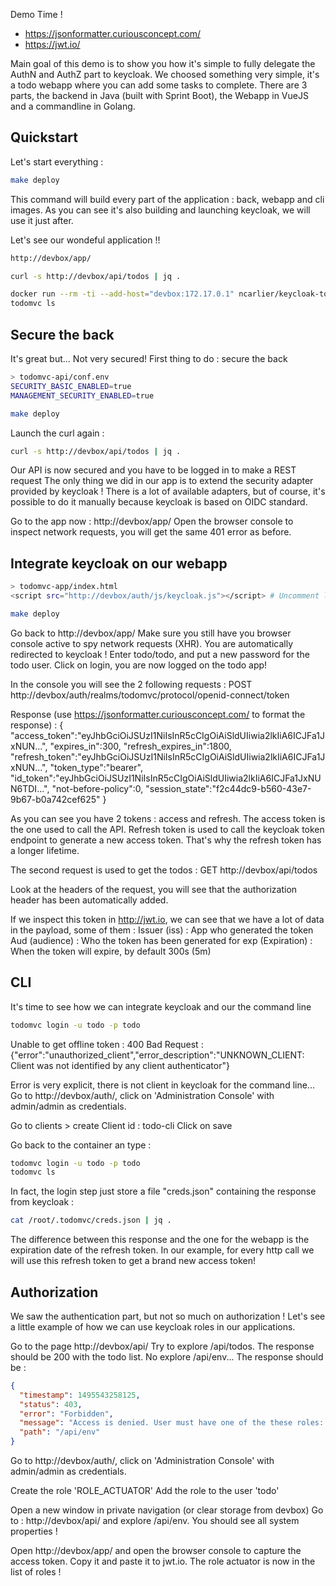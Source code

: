 Demo Time !

- https://jsonformatter.curiousconcept.com/
- https://jwt.io/

Main goal of this demo is to show you how it's simple to fully delegate the AuthN and AuthZ part to keycloak.
We choosed something very simple, it's a todo webapp where you can add some tasks to complete.
There are 3 parts, the backend in Java (built with Sprint Boot), the Webapp in VueJS and a commandline in Golang.

## Quickstart

Let's start everything :

```bash
make deploy
```

This command will build every part of the application : back, webapp and cli images.
As you can see it's also building and launching keycloak, we will use it just after.

Let's see our wondeful application !!
```bash
http://devbox/app/

curl -s http://devbox/api/todos | jq .

docker run --rm -ti --add-host="devbox:172.17.0.1" ncarlier/keycloak-todomvc-cli
todomvc ls
```

## Secure the back

It's great but... Not very secured!
First thing to do : secure the back

```bash
> todomvc-api/conf.env
SECURITY_BASIC_ENABLED=true
MANAGEMENT_SECURITY_ENABLED=true
```

```bash
make deploy
```

Launch the curl again :
```bash
curl -s http://devbox/api/todos | jq .
```
Our API is now secured and you have to be logged in to make a REST request
The only thing we did in our app is to extend the security adapter provided by keycloak !
There is a lot of available adapters, but of course, it's possible to do it manually because keycloak is based on OIDC standard.

Go to the app now :
http://devbox/app/
Open the browser console to inspect network requests, you will get the same 401 error as before.

## Integrate keycloak on our webapp

```bash
> todomvc-app/index.html
<script src="http://devbox/auth/js/keycloak.js"></script> # Uncomment line 50
```

```bash
make deploy
```

Go back to http://devbox/app/
Make sure you still have you browser console active to spy network requests (XHR).
You are automatically redirected to keycloak ! 
Enter todo/todo, and put a new password for the todo user.
Click on login, you are now logged on the todo app!

In the console you will see the 2 following requests :
POST http://devbox/auth/realms/todomvc/protocol/openid-connect/token

Response (use https://jsonformatter.curiousconcept.com/ to format the response) :
{  
   "access_token":"eyJhbGciOiJSUzI1NiIsInR5cCIgOiAiSldUIiwia2lkIiA6ICJFa1JxNUN...",
   "expires_in":300,
   "refresh_expires_in":1800,
   "refresh_token":"eyJhbGciOiJSUzI1NiIsInR5cCIgOiAiSldUIiwia2lkIiA6ICJFa1JxNUN...",
   "token_type":"bearer",
   "id_token":"eyJhbGciOiJSUzI1NiIsInR5cCIgOiAiSldUIiwia2lkIiA6ICJFa1JxNUN6TDI...",
   "not-before-policy":0,
   "session_state":"f2c44dc9-b560-43e7-9b67-b0a742cef625"
}

As you can see you have 2 tokens : access and refresh.
The access token is the one used to call the API.
Refresh token is used to call the keycloak token endpoint to generate a new access token. That's why the refresh token has a longer lifetime.

The second request is used to get the todos :
GET http://devbox/api/todos

Look at the headers of the request, you will see that the authorization header has been automatically added. 

If we inspect this token in http://jwt.io, we can see that we have a lot of data in the payload, some of them :
Issuer (iss) : App who generated the token
Aud (audience) : Who the token has been generated for
exp (Expiration) : When the token will expire, by default 300s (5m)

## CLI

It's time to see how we can integrate keycloak and our the command line

```bash
todomvc login -u todo -p todo
```
Unable to get offline token : 400 Bad Request : {"error":"unauthorized_client","error_description":"UNKNOWN_CLIENT: Client was not identified by any client authenticator"}

Error is very explicit, there is not client in keycloak for the command line...
Go to http://devbox/auth/, click on 'Administration Console' with admin/admin as credentials.

Go to clients > create
Client id : todo-cli
Click on save

Go back to the container an type :

```bash
todomvc login -u todo -p todo
todomvc ls
```

In fact, the login step just store a file "creds.json" containing the response from keycloak :

```bash
cat /root/.todomvc/creds.json | jq .
```

The difference between this response and the one for the webapp is the expiration date of the refresh token.
In our example, for every http call we will use this refresh token to get a brand new access token!

## Authorization

We saw the authentication part, but not so much on authorization ! Let's see a little example of how we can use keycloak roles in our applications.

Go to the page http://devbox/api/
Try to explore /api/todos. The response should be 200 with the todo list.
No explore /api/env... The response should be :

```json
{
  "timestamp": 1495543258125,
  "status": 403,
  "error": "Forbidden",
  "message": "Access is denied. User must have one of the these roles: ACTUATOR",
  "path": "/api/env"
}
```

Go to http://devbox/auth/, click on 'Administration Console' with admin/admin as credentials.

Create the role 'ROLE_ACTUATOR'
Add the role to the user 'todo'

Open a new window in private navigation (or clear storage from devbox)
Go to : http://devbox/api/ and explore /api/env.
You should see all system properties !

Open http://devbox/app/ and open the browser console to capture the access token. Copy it and paste it to jwt.io. 
The role actuator is now in the list of roles !